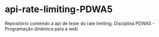 # api-rate-limiting-PDWA5
Repositório contendo a api de teste do rate limiting. Disciplina PDWA5 - Programação dinâmica para a web
